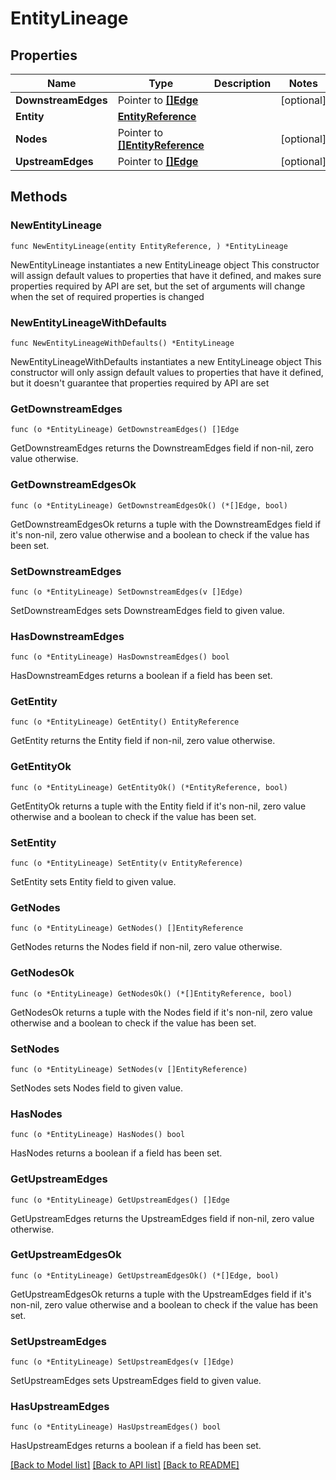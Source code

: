 # EntityLineage

## Properties

Name | Type | Description | Notes
------------ | ------------- | ------------- | -------------
**DownstreamEdges** | Pointer to [**[]Edge**](Edge.md) |  | [optional] 
**Entity** | [**EntityReference**](EntityReference.md) |  | 
**Nodes** | Pointer to [**[]EntityReference**](EntityReference.md) |  | [optional] 
**UpstreamEdges** | Pointer to [**[]Edge**](Edge.md) |  | [optional] 

## Methods

### NewEntityLineage

`func NewEntityLineage(entity EntityReference, ) *EntityLineage`

NewEntityLineage instantiates a new EntityLineage object
This constructor will assign default values to properties that have it defined,
and makes sure properties required by API are set, but the set of arguments
will change when the set of required properties is changed

### NewEntityLineageWithDefaults

`func NewEntityLineageWithDefaults() *EntityLineage`

NewEntityLineageWithDefaults instantiates a new EntityLineage object
This constructor will only assign default values to properties that have it defined,
but it doesn't guarantee that properties required by API are set

### GetDownstreamEdges

`func (o *EntityLineage) GetDownstreamEdges() []Edge`

GetDownstreamEdges returns the DownstreamEdges field if non-nil, zero value otherwise.

### GetDownstreamEdgesOk

`func (o *EntityLineage) GetDownstreamEdgesOk() (*[]Edge, bool)`

GetDownstreamEdgesOk returns a tuple with the DownstreamEdges field if it's non-nil, zero value otherwise
and a boolean to check if the value has been set.

### SetDownstreamEdges

`func (o *EntityLineage) SetDownstreamEdges(v []Edge)`

SetDownstreamEdges sets DownstreamEdges field to given value.

### HasDownstreamEdges

`func (o *EntityLineage) HasDownstreamEdges() bool`

HasDownstreamEdges returns a boolean if a field has been set.

### GetEntity

`func (o *EntityLineage) GetEntity() EntityReference`

GetEntity returns the Entity field if non-nil, zero value otherwise.

### GetEntityOk

`func (o *EntityLineage) GetEntityOk() (*EntityReference, bool)`

GetEntityOk returns a tuple with the Entity field if it's non-nil, zero value otherwise
and a boolean to check if the value has been set.

### SetEntity

`func (o *EntityLineage) SetEntity(v EntityReference)`

SetEntity sets Entity field to given value.


### GetNodes

`func (o *EntityLineage) GetNodes() []EntityReference`

GetNodes returns the Nodes field if non-nil, zero value otherwise.

### GetNodesOk

`func (o *EntityLineage) GetNodesOk() (*[]EntityReference, bool)`

GetNodesOk returns a tuple with the Nodes field if it's non-nil, zero value otherwise
and a boolean to check if the value has been set.

### SetNodes

`func (o *EntityLineage) SetNodes(v []EntityReference)`

SetNodes sets Nodes field to given value.

### HasNodes

`func (o *EntityLineage) HasNodes() bool`

HasNodes returns a boolean if a field has been set.

### GetUpstreamEdges

`func (o *EntityLineage) GetUpstreamEdges() []Edge`

GetUpstreamEdges returns the UpstreamEdges field if non-nil, zero value otherwise.

### GetUpstreamEdgesOk

`func (o *EntityLineage) GetUpstreamEdgesOk() (*[]Edge, bool)`

GetUpstreamEdgesOk returns a tuple with the UpstreamEdges field if it's non-nil, zero value otherwise
and a boolean to check if the value has been set.

### SetUpstreamEdges

`func (o *EntityLineage) SetUpstreamEdges(v []Edge)`

SetUpstreamEdges sets UpstreamEdges field to given value.

### HasUpstreamEdges

`func (o *EntityLineage) HasUpstreamEdges() bool`

HasUpstreamEdges returns a boolean if a field has been set.


[[Back to Model list]](../README.md#documentation-for-models) [[Back to API list]](../README.md#documentation-for-api-endpoints) [[Back to README]](../README.md)


